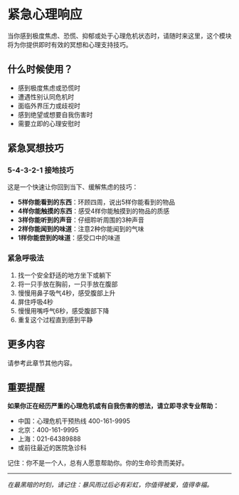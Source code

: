 # 紧急心理响应

当你感到极度焦虑、恐慌、抑郁或处于心理危机状态时，请随时来这里，这个模块将为你提供即时有效的冥想和心理支持技巧。

## 什么时候使用？

- 感到极度焦虑或恐慌时
- 遭遇性别认同危机时
- 面临外界压力或歧视时
- 感到绝望或想要自我伤害时
- 需要立即的心理安慰时

## 紧急冥想技巧

### 5-4-3-2-1 接地技巧

这是一个快速让你回到当下、缓解焦虑的技巧：

- **5样你能看到的东西**：环顾四周，说出5样你能看到的物品
- **4样你能触摸的东西**：感受4样你能触摸到的物品的质感
- **3样你能听到的声音**：仔细聆听周围的3种声音
- **2样你能闻到的味道**：注意2种你能闻到的气味
- **1样你能尝到的味道**：感受口中的味道

### 紧急呼吸法

1. 找一个安全舒适的地方坐下或躺下
2. 将一只手放在胸前，一只手放在腹部
3. 慢慢用鼻子吸气4秒，感受腹部上升
4. 屏住呼吸4秒
5. 慢慢用嘴呼气6秒，感受腹部下降
6. 重复这个过程直到感到平静

## 更多内容

请参考此章节其他内容。

## 重要提醒

**如果你正在经历严重的心理危机或有自我伤害的想法，请立即寻求专业帮助：**

- 中国：心理危机干预热线 400-161-9995
- 北京：400-161-9995
- 上海：021-64389888
- 或前往最近的医院急诊科

记住：你不是一个人，总有人愿意帮助你。你的生命珍贵而美好。

---

*在最黑暗的时刻，请记住：暴风雨过后必有彩虹，你值得被爱，值得幸福。*